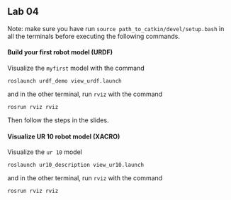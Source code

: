 ## Lab 04

Note: make sure you have run `source path_to_catkin/devel/setup.bash` in all the terminals before executing the following commands.

#### Build your first robot model (URDF)

Visualize the `myfirst` model with the command

```
roslaunch urdf_demo view_urdf.launch
```

and in the other terminal, run `rviz` with the command

```
rosrun rviz rviz
```

Then follow the steps in the slides.



#### Visualize UR 10 robot model (XACRO)

Visualize the `ur 10` model

```
roslaunch ur10_description view_ur10.launch 
```

and in the other terminal, run `rviz` with the command

```
rosrun rviz rviz
```

